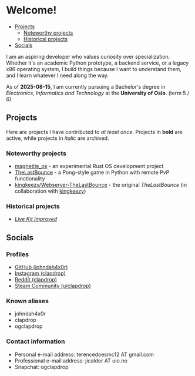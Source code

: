 # Welcome!
- [Projects](#projects)
    - [Noteworthy projects](#lookatme)
    - [Historical projects](#histproj)
- [Socials](#socials)

I am an aspiring developer who values curiosity over 
specialization. Whether it's an academic Python prototype,
a backend service, or a legacy x86 operating system, I build
things because I want to understand them, and I learn whatever
I need along the way.

As of **2025-08-15**, I am currently pursuing a Bachelor's
degree in *Electronics, Informatics and Technology* at the
**University of Oslo**. (term 5 / 6)

## <a name="projects"></a> Projects
Here are projects I have contributed to *at least once*.
Projects in **bold** are active, while projects in _italic_
are archived.

### <a name="lookatme"></a> Noteworthy projects
- [magnetite_os](magnetite_os/) - an experimental Rust
  OS development project
- [TheLastBounce](https://github.com/johndah4x0r/TheLastBounce) - a
  Pong-style game in Python with remote PvP functionality
- [kingkeezy/Webserver-TheLastBounce](https://github.com/kingkeezy/Webserver-TheLastBounce) - the
  original *TheLastBounce* (in collaboration with [kingkeezy](https://github.com/kingkeezy))

### <a name="histproj"></a> Historical projects
- [*Live Kit Improved*](https://github.com/johndah4x0r/livekit-improved)


## <a name="socials"></a> Socials

### <a name="profiles"></a> Profiles
- [GitHub (johndah4x0r)](https://github.com/johndah4x0r/)
- [Instagram (clapdrop)](https://instagram.com/clapdrop)
- [Reddit (clapdrop)](https://reddit.com/u/clapdrop)
- [Steam Community (u/clapdrop)](https://steamcommunity.com/id/clapdrop)

### Known aliases
- johndah4x0r
- clapdrop
- ogclapdrop

### Contact information
- Personal e-mail address: terencedoesmc12 AT gmail.com
- Professional e-mail address: jicalder AT uio.no
- Snapchat: ogclapdrop
